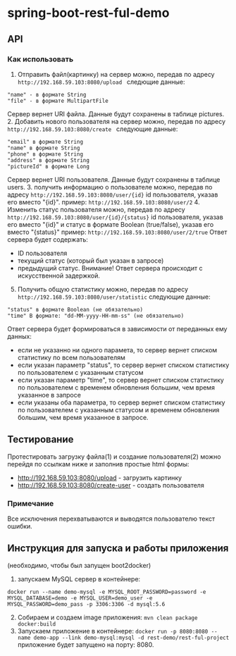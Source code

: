 # spring-boot-rest-ful-demo

## API

### Как использовать
1. Отправить файл(картинку) на сервер можно, передав по адресу 
`http://192.168.59.103:8080/upload `
следющие данные:
```
"name" - в формате String
"file" - в формате MultipartFile
```
Сервер вернет URI файла. Данные будут сохранены в таблице pictures.
2. Добавить нового пользователя на сервер можно, передав по адресу 
  `http://192.168.59.103:8080/create `
следующие данные:
```
"email" в формате String
"name" в формате String
"phone" в формате String
"address" в формате String
"pictureId" в формате Long
```
Сервер вернет URI пользователя. Данные будут сохранены в таблице users.
3. получить информацию о пользователе можно, передав по адресу 
`http://192.168.59.103:8080/user/{id}`
id пользователя, указав его вместо "{id}".
пример:
`http://192.168.59.103:8080/user/2`
4. Изменить статус пользователя можно, передав по адресу 
`http://192.168.59.103:8080/user/{id}/{status}`
id пользователя, указав его вместо "{id}" и статус в формате Boolean (true/false), указав его вместо "{status}"
пример:
`http://192.168.59.103:8080/user/2/true`
Ответ сервера будет содержать:
- ID пользователя
- текущий статус (который был указан в запросе)
- предыдущий статус.
Внимание! Ответ сервера происходит с искусственной задержкой.
5. Получить общую статистику можно, передав по адресу
`http://192.168.59.103:8080/user/statistic`
следующие данные:
```
"status" в формате Boolean (не обязательно)
"time" В формате: "dd-MM-yyyy-HH-mm-ss" (не обязательно)
```
Ответ сервера будет формироваться в зависимости от переданных ему данных:
- если не указанно ни одного парамета, то сервер вернет списком статистику по всем пользователям
- если указан параметр "status", то сервер вернет списком статистику по пользователем с указанным статусом
- если указан параметр "time", то сервер вернет списком статистику по пользователем с временем обновления большим, чем время указанное в запросе
- если указаны оба параметра, то сервер вернет списком статистику по пользователем с указанным статусом и временем обновления большим, чем время указанное в запросе.

## Тестирование
Протестировать загрузку файла(1) и создание пользователя(2) можно перейдя по ссылкам ниже и заполнив простые html формы:
- http://192.168.59.103:8080/upload - загрузить картинку
- http://192.168.59.103:8080/create-user - создать пользователя

### Примечание
Все исключения перехватываются и выводятся пользователю текст ошибки.

## Инструкция для запуска и работы приложения
(необходимо, чтобы был запущен boot2docker)

1. запускаем MySQL сервер в контейнере:
```  
docker run --name demo-mysql -e MYSQL_ROOT_PASSWORD=password -e MYSQL_DATABASE=demo -e MYSQL_USER=demo_user -e       MYSQL_PASSWORD=demo_pass -p 3306:3306 -d mysql:5.6
```
2. Собираем и создаем image приложения:
```mvn clean package docker:build```
3. Запускаем приложение в контейнере:
```docker run -p 8080:8080 --name demo-app --link demo-mysql:mysql -d rest-demo/rest-ful-project```
приложение будет запущено на порту: 8080.

